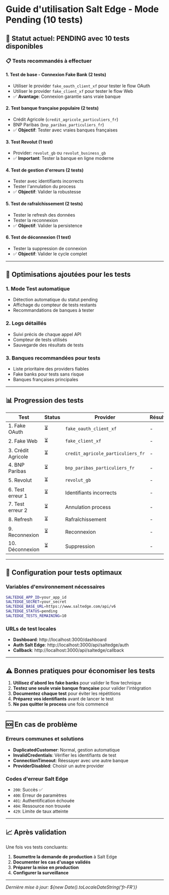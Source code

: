 # Guide d'utilisation Salt Edge - Mode Pending (10 tests)

## 🧪 Statut actuel: PENDING avec 10 tests disponibles

### 📋 Tests recommandés à effectuer

#### 1. **Test de base - Connexion Fake Bank** (2 tests)
- Utiliser le provider `fake_oauth_client_xf` pour tester le flow OAuth
- Utiliser le provider `fake_client_xf` pour tester le flow Web
- ✅ **Avantage**: Connexion garantie sans vraie banque

#### 2. **Test banque française populaire** (2 tests)
- Crédit Agricole (`credit_agricole_particuliers_fr`)
- BNP Paribas (`bnp_paribas_particuliers_fr`)
- ✅ **Objectif**: Tester avec vraies banques françaises

#### 3. **Test Revolut** (1 test)
- Provider: `revolut_gb` ou `revolut_business_gb`
- ✅ **Important**: Tester la banque en ligne moderne

#### 4. **Test de gestion d'erreurs** (2 tests)
- Tester avec identifiants incorrects
- Tester l'annulation du process
- ✅ **Objectif**: Valider la robustesse

#### 5. **Test de rafraîchissement** (2 tests)
- Tester le refresh des données
- Tester la reconnexion
- ✅ **Objectif**: Valider la persistence

#### 6. **Test de déconnexion** (1 test)
- Tester la suppression de connexion
- ✅ **Objectif**: Valider le cycle complet

---

## 🚀 Optimisations ajoutées pour les tests

### 1. Mode Test automatique
- Détection automatique du statut pending
- Affichage du compteur de tests restants
- Recommandations de banques à tester

### 2. Logs détaillés
- Suivi précis de chaque appel API
- Compteur de tests utilisés
- Sauvegarde des résultats de tests

### 3. Banques recommandées pour tests
- Liste prioritaire des providers fiables
- Fake banks pour tests sans risque
- Banques françaises principales

---

## 📊 Progression des tests

| Test | Status | Provider | Résultat |
|------|--------|----------|----------|
| 1. Fake OAuth | ⏳ | `fake_oauth_client_xf` | - |
| 2. Fake Web | ⏳ | `fake_client_xf` | - |
| 3. Crédit Agricole | ⏳ | `credit_agricole_particuliers_fr` | - |
| 4. BNP Paribas | ⏳ | `bnp_paribas_particuliers_fr` | - |
| 5. Revolut | ⏳ | `revolut_gb` | - |
| 6. Test erreur 1 | ⏳ | Identifiants incorrects | - |
| 7. Test erreur 2 | ⏳ | Annulation process | - |
| 8. Refresh | ⏳ | Rafraîchissement | - |
| 9. Reconnexion | ⏳ | Reconnexion | - |
| 10. Déconnexion | ⏳ | Suppression | - |

---

## 🔧 Configuration pour tests optimaux

### Variables d'environnement nécessaires
```bash
SALTEDGE_APP_ID=your_app_id
SALTEDGE_SECRET=your_secret
SALTEDGE_BASE_URL=https://www.saltedge.com/api/v6
SALTEDGE_STATUS=pending
SALTEDGE_TESTS_REMAINING=10
```

### URLs de test locales
- **Dashboard**: http://localhost:3000/dashboard
- **Auth Salt Edge**: http://localhost:3000/api/saltedge/auth
- **Callback**: http://localhost:3000/api/saltedge/callback

---

## ⚠️ Bonnes pratiques pour économiser les tests

1. **Utilisez d'abord les fake banks** pour valider le flow technique
2. **Testez une seule vraie banque française** pour valider l'intégration
3. **Documentez chaque test** pour éviter les répétitions
4. **Préparez vos identifiants** avant de lancer le test
5. **Ne pas quitter le process** une fois commencé

---

## 🆘 En cas de problème

### Erreurs communes et solutions
- **DuplicatedCustomer**: Normal, gestion automatique
- **InvalidCredentials**: Vérifier les identifiants de test
- **ConnectionTimeout**: Réessayer avec une autre banque
- **ProviderDisabled**: Choisir un autre provider

### Codes d'erreur Salt Edge
- `200`: Succès ✅
- `400`: Erreur de paramètres
- `401`: Authentification échouée
- `404`: Ressource non trouvée
- `429`: Limite de taux atteinte

---

## 📈 Après validation

Une fois vos tests concluants:
1. **Soumettre la demande de production** à Salt Edge
2. **Documenter les cas d'usage validés**
3. **Préparer la mise en production**
4. **Configurer la surveillance**

---

*Dernière mise à jour: ${new Date().toLocaleDateString('fr-FR')}* 